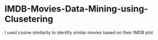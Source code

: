 # IMDB-Movies-Data-Mining-using-Clusetering
I used cosine similarity to identify similar movies based on their IMDB plot
